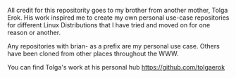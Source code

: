 All credit for this repositority goes to my brother from another mother, Tolga Erok.  His work inspired me to create my own personal use-case repositories for different Linux Distributions that I have tried and moved on for one reason or another.

Any repositories with brian- as a prefix are my personal use case.  Others have been cloned from other places throughout the WWW.

You can find Tolga's work at his personal hub https://github.com/tolgaerok


<!---
wvpianoman/wvpianoman is a ✨ special ✨ repository because its `README.md` (this file) appears on your GitHub profile.
You can click the Preview link to take a look at your changes.
--->
